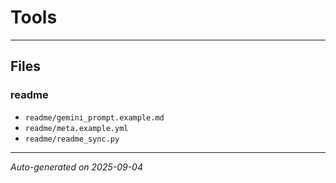 # Tools


---

## Files

### readme
- `readme/gemini_prompt.example.md`
- `readme/meta.example.yml`
- `readme/readme_sync.py`

---

_Auto-generated on 2025-09-04_
